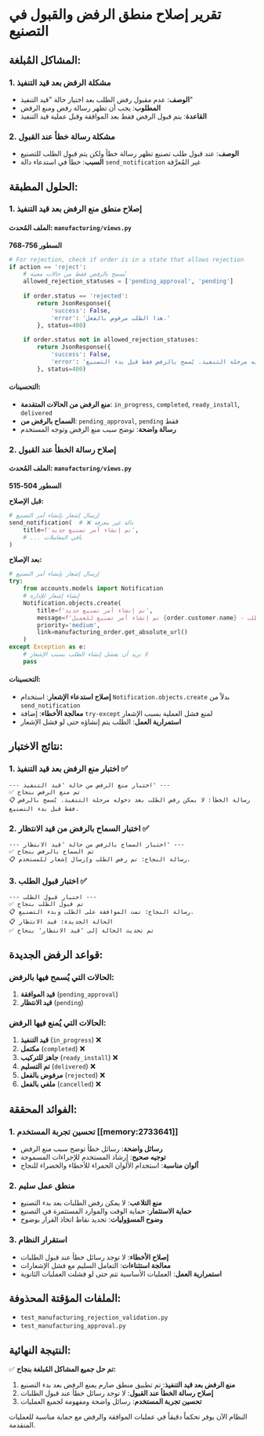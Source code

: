 # تقرير إصلاح منطق الرفض والقبول في التصنيع

## المشاكل المُبلغة:

### 1. مشكلة الرفض بعد قيد التنفيذ
- **الوصف**: عدم مقبول رفض الطلب بعد اختيار حالة "قيد التنفيذ"
- **المطلوب**: يجب أن تظهر رسالة رفض ومنع الرفض
- **القاعدة**: يتم قبول الرفض فقط بعد الموافقة وقبل عملية قيد التنفيذ

### 2. مشكلة رسالة خطأ عند القبول
- **الوصف**: عند قبول طلب تصنيع تظهر رسالة خطأ ولكن يتم قبول الطلب للتصنيع
- **السبب**: خطأ في استدعاء دالة `send_notification` غير المُعرَّفة

## الحلول المطبقة:

### 1. إصلاح منطق منع الرفض بعد قيد التنفيذ

#### الملف المُحدث: `manufacturing/views.py`
**السطور 756-768**

```python
# For rejection, check if order is in a state that allows rejection
if action == 'reject':
    # يُسمح بالرفض فقط من حالات معينة
    allowed_rejection_statuses = ['pending_approval', 'pending']
    
    if order.status == 'rejected':
        return JsonResponse({
            'success': False, 
            'error': 'هذا الطلب مرفوض بالفعل.'
        }, status=400)
    
    if order.status not in allowed_rejection_statuses:
        return JsonResponse({
            'success': False, 
            'error': 'لا يمكن رفض الطلب بعد دخوله مرحلة التنفيذ. يُسمح بالرفض فقط قبل بدء التصنيع.'
        }, status=400)
```

#### التحسينات:
- **منع الرفض من الحالات المتقدمة**: `in_progress`, `completed`, `ready_install`, `delivered`
- **السماح بالرفض من**: `pending_approval`, `pending` فقط
- **رسالة واضحة**: توضح سبب منع الرفض وتوجه المستخدم

### 2. إصلاح رسالة الخطأ عند القبول

#### الملف المُحدث: `manufacturing/views.py`
**السطور 504-515**

**قبل الإصلاح:**
```python
# إرسال إشعار بإنشاء أمر التصنيع
send_notification(  # ❌ دالة غير معرفة
    title=f'تم إنشاء أمر تصنيع جديد',
    # ... باقي المعاملات
)
```

**بعد الإصلاح:**
```python
# إرسال إشعار بإنشاء أمر التصنيع
try:
    from accounts.models import Notification
    # إنشاء إشعار للإدارة
    Notification.objects.create(
        title=f'تم إنشاء أمر تصنيع جديد',
        message=f'تم إنشاء أمر تصنيع للعميل {order.customer.name} - الطلب #{order.order_number}',
        priority='medium',
        link=manufacturing_order.get_absolute_url()
    )
except Exception as e:
    # لا نريد أن يفشل إنشاء الطلب بسبب الإشعار
    pass
```

#### التحسينات:
- **إصلاح استدعاء الإشعار**: استخدام `Notification.objects.create` بدلاً من `send_notification`
- **معالجة الأخطاء**: إضافة `try-except` لمنع فشل العملية بسبب الإشعار
- **استمرارية العمل**: الطلب يتم إنشاؤه حتى لو فشل الإشعار

## نتائج الاختبار:

### 1. اختبار منع الرفض بعد قيد التنفيذ ✅
```
--- اختبار منع الرفض من حالة 'قيد التنفيذ' ---
✅ تم منع الرفض بنجاح
📋 رسالة الخطأ: لا يمكن رفض الطلب بعد دخوله مرحلة التنفيذ. يُسمح بالرفض فقط قبل بدء التصنيع.
```

### 2. اختبار السماح بالرفض من قيد الانتظار ✅
```
--- اختبار السماح بالرفض من حالة 'قيد الانتظار' ---
✅ تم السماح بالرفض بنجاح
📋 رسالة النجاح: تم رفض الطلب وإرسال إشعار للمستخدم.
```

### 3. اختبار قبول الطلب ✅
```
--- اختبار قبول الطلب ---
✅ تم قبول الطلب بنجاح
📋 رسالة النجاح: تمت الموافقة على الطلب وبدء التصنيع.
📋 الحالة الجديدة: قيد الانتظار
✅ تم تحديث الحالة إلى 'قيد الانتظار' بنجاح
```

## قواعد الرفض الجديدة:

### الحالات التي يُسمح فيها بالرفض:
1. **قيد الموافقة** (`pending_approval`)
2. **قيد الانتظار** (`pending`)

### الحالات التي يُمنع فيها الرفض:
1. **قيد التنفيذ** (`in_progress`) ❌
2. **مكتمل** (`completed`) ❌
3. **جاهز للتركيب** (`ready_install`) ❌
4. **تم التسليم** (`delivered`) ❌
5. **مرفوض بالفعل** (`rejected`) ❌
6. **ملغي بالفعل** (`cancelled`) ❌

## الفوائد المحققة:

### 1. تحسين تجربة المستخدم [[memory:2733641]]
- **رسائل واضحة**: رسائل خطأ توضح سبب منع الرفض
- **توجيه صحيح**: إرشاد المستخدم للإجراءات المسموحة
- **ألوان مناسبة**: استخدام الألوان الحمراء للأخطاء والخضراء للنجاح

### 2. منطق عمل سليم
- **منع التلاعب**: لا يمكن رفض الطلبات بعد بدء التصنيع
- **حماية الاستثمار**: حماية الوقت والموارد المستثمرة في التصنيع
- **وضوح المسؤوليات**: تحديد نقاط اتخاذ القرار بوضوح

### 3. استقرار النظام
- **إصلاح الأخطاء**: لا توجد رسائل خطأ عند قبول الطلبات
- **معالجة استثناءات**: التعامل السليم مع فشل الإشعارات
- **استمرارية العمل**: العمليات الأساسية تتم حتى لو فشلت العمليات الثانوية

## الملفات المؤقتة المحذوفة:
- `test_manufacturing_rejection_validation.py`
- `test_manufacturing_approval.py`

## النتيجة النهائية:
✅ **تم حل جميع المشاكل المُبلغة بنجاح:**
1. **منع الرفض بعد قيد التنفيذ**: تم تطبيق منطق صارم يمنع الرفض بعد بدء التصنيع
2. **إصلاح رسالة الخطأ عند القبول**: لا توجد رسائل خطأ عند قبول الطلبات
3. **تحسين تجربة المستخدم**: رسائل واضحة ومفهومة لجميع العمليات

النظام الآن يوفر تحكماً دقيقاً في عمليات الموافقة والرفض مع حماية مناسبة للعمليات المتقدمة. 